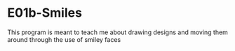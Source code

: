 # E01b-Smiles
This program is meant to teach me about drawing designs and moving them around through the use of smiley faces